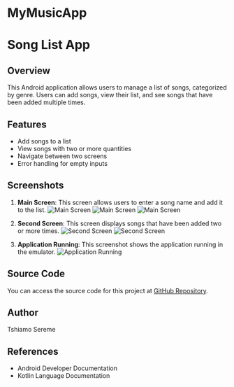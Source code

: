 # MyMusicApp
# Song List App

## Overview
This Android application allows users to manage a list of songs, categorized by genre. Users can add songs, view their list, and see songs that have been added multiple times.

## Features
- Add songs to a list
- View songs with two or more quantities
- Navigate between two screens
- Error handling for empty inputs

## Screenshots
1. **Main Screen**: This screen allows users to enter a song name and add it to the list.
   ![Main Screen](https://1drv.ms/i/c/733a00f333c6b268/Ec1MsXo-A1BDu4SE_zzDZ_oBxMpYf8PYPIS2ja4XPwNz_g?e=y5kQ0p)
   ![Main Screen](https://1drv.ms/i/c/733a00f333c6b268/EZBm0ujCenxPmbg4ZM1tYQkBPoeQrpxUYI1t5_fAdQhI_g?e=Ba4qXD)
   ![Main Screen](https://1drv.ms/i/c/733a00f333c6b268/ES9LF0ZmtA1Liqu_sWIEYRUBzJQDjViNFnmlPsR_diTcFw?e=jU057S)

3. **Second Screen**: This screen displays songs that have been added two or more times.
   ![Second Screen](https://1drv.ms/i/c/733a00f333c6b268/EarPxA1LcsBNq8SM_GhbZksBL_WfNfU7xIM-BFEQRFM2Xg?e=ccdHpM)
    ![Second Screen](https://1drv.ms/i/c/733a00f333c6b268/EdfBASOCn0lNkQEC-zJBEOkBYH39cuyeoyqOjVr06hdKaA?e=l8EfZZ)

5. **Application Running**: This screenshot shows the application running in the emulator.
   ![Application Running]()

## Source Code
You can access the source code for this project at [GitHub Repository](https://github.com/Tshiamo4/MyMusicApp.git).

## Author
Tshiamo Sereme

## References
- Android Developer Documentation
- Kotlin Language Documentation
